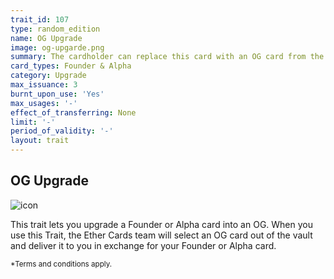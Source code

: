 ```yaml
---
trait_id: 107
type: random_edition
name: OG Upgrade
image: og-upgarde.png
summary: The cardholder can replace this card with an OG card from the Ether Cards vault, chosen by the Ether Cards team.
card_types: Founder & Alpha
category: Upgrade
max_issuance: 3
burnt_upon_use: 'Yes'
max_usages: '-'
effect_of_transferring: None
limit: '-'
period_of_validity: '-'
layout: trait
---
```


## OG Upgrade

![icon](/assets/images/trait-icons/{{page.image}})

This trait lets you upgrade a Founder or Alpha card into an OG. When you use this Trait, the Ether Cards team will select an OG card out of the vault and deliver it to you in exchange for your Founder or Alpha card.

<small>*Terms and conditions apply.</small>
